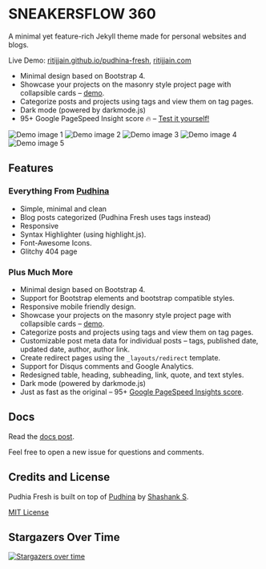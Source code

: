 # SNEAKERSFLOW 360
A minimal yet feature-rich Jekyll theme made for personal websites and blogs.

Live Demo: [ritijjain.github.io/pudhina-fresh](https://ritijjain.github.io/pudhina-fresh), [ritijjain.com](https://ritijjain.com/)

* Minimal design based on Bootstrap 4.
* Showcase your projects on the masonry style project page with collapsible cards – [demo](https://ritijjain.github.io/pudhina-fresh/projects/).
* Categorize posts and projects using tags and view them on tag pages.
* Dark mode (powered by darkmode.js)
* 95+ Google PageSpeed Insight score 🔥 – [Test it yourself!](https://developers.google.com/speed/pagespeed/insights/?url=https%3A%2F%2Fritijjain.github.io%2Fpudhina-fresh&tab=desktop)

![Demo image 1](/assets/img/dis1.png)
![Demo image 2](/assets/img/dis2.png)
![Demo image 3](/assets/img/dis3.png)
![Demo image 4](/assets/img/dis4.png)
![Demo image 5](/assets/img/dis5.png)

## Features
### Everything From [Pudhina](https://github.com/knhash/Pudhina)
* Simple, minimal and clean
* Blog posts categorized (Pudhina Fresh uses tags instead)
* Responsive
* Syntax Highlighter (using highlight.js).
* Font-Awesome Icons.
* Glitchy 404 page

### Plus Much More
* Minimal design based on Bootstrap 4.
* Support for Bootstrap elements and bootstrap compatible styles.
* Responsive mobile friendly design.
* Showcase your projects on the masonry style project page with collapsible cards – [demo](https://ritijjain.github.io/pudhina-fresh/projects/).
* Categorize posts and projects using tags and view them on tag pages.
* Customizable post meta data for individual posts – tags, published date, updated date, author, author link.
* Create redirect pages using the `_layouts/redirect` template.
* Support for Disqus comments and Google Analytics.
* Redesigned table, heading, subheading, link, quote, and text styles.
* Dark mode (powered by darkmode.js)
* Just as fast as the original – 95+ [Google PageSpeed Insights score](https://developers.google.com/speed/pagespeed/insights/?url=https%3A%2F%2Fritijjain.github.io%2Fpudhina-fresh&tab=desktop).

## Docs
Read the [docs post](https://ritijjain.github.io/pudhina-fresh/2020/07/01/docs.html).

Feel free to open a new issue for questions and comments.

## Credits and License
Pudhia Fresh is built on top of [Pudhina](https://github.com/knhash/Pudhina) by [Shashank S](https://github.com/knhash).

[MIT License](https://github.com/ritijjain/pudhina-fresh/blob/master/LICENSE)

## Stargazers Over Time

[![Stargazers over time](https://starchart.cc/ritijjain/pudhina-fresh.svg)](https://starchart.cc/ritijjain/pudhina-fresh)
